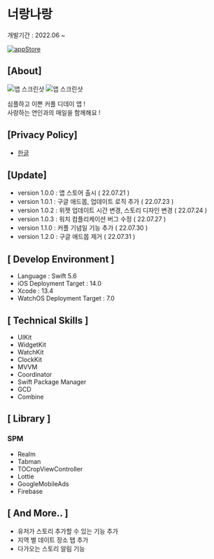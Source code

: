 # 너랑나랑

개발기간 : 2022.06 ~

[![appStore](https://user-images.githubusercontent.com/50910456/173174832-7d395623-ceb3-4796-b718-22e550af6934.svg)](https://apps.apple.com/app/%EB%84%88%EB%9E%91%EB%82%98%EB%9E%91-%EC%BB%A4%ED%94%8C-%EB%94%94%EB%8D%B0%EC%9D%B4/id1635302922)

## [About]

![앱 스크린샷](https://user-images.githubusercontent.com/50910456/183448907-c458667e-143c-4b28-a675-8a2ffb5f31da.png)
![앱 스크린샷](https://user-images.githubusercontent.com/50910456/183449608-c1cd2efb-fbba-4fd8-a3eb-185bdfa3679d.png)
  
심플하고 이쁜 커플 디데이 앱 !  
사랑하는 연인과의 매일을 함께해요 !

## [Privacy Policy]

- [한글](https://github.com/ungchun/coupleDayProject/blob/main/PrivacyPolicy/ko.md)

## [Update]

- version 1.0.0 : 앱 스토어 출시 ( 22.07.21 )
- version 1.0.1 : 구글 애드몹, 업데이트 로직 추가 ( 22.07.23 )
- version 1.0.2 : 위젯 업데이트 시간 변경, 스토리 디자인 변경 ( 22.07.24 )
- version 1.0.3 : 워치 컴플리케이션 버그 수정 ( 22.07.27 )
- version 1.1.0 : 커플 기념일 기능 추가 ( 22.07.30 )
- version 1.2.0 : 구글 애드몹 제거 ( 22.07.31 )

## [ Develop Environment ]

- Language : Swift 5.6
- iOS Deployment Target : 14.0
- Xcode : 13.4
- WatchOS Deployment Target : 7.0

## [ Technical Skills ]

- UIKit
- WidgetKit
- WatchKit
- ClockKit
- MVVM
- Coordinator
- Swift Package Manager
- GCD
- Combine

## [ Library ]

### SPM

- Realm
- Tabman
- TOCropViewController
- Lottie
- GoogleMobileAds
- Firebase

## [ And More.. ]

- 유저가 스토리 추가할 수 있는 기능 추가
- 지역 별 데이트 장소 탭 추가
- 다가오는 스토리 알림 기능
